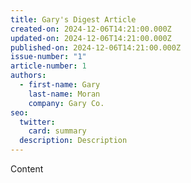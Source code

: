 ```yaml
---
title: Gary's Digest Article
created-on: 2024-12-06T14:21:00.000Z
updated-on: 2024-12-06T14:21:00.000Z
published-on: 2024-12-06T14:21:00.000Z
issue-number: "1"
article-number: 1
authors:
  - first-name: Gary
    last-name: Moran
    company: Gary Co.
seo:
  twitter:
    card: summary
  description: Description
---
```

Content
